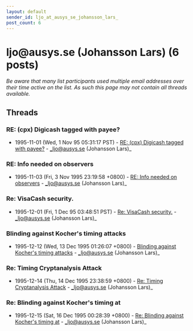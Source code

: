 ```yaml
---
layout: default
sender_id: ljo_at_ausys_se_johansson_lars_
post_count: 6
---
```


# ljo<span>@</span>ausys.se (Johansson Lars) (6 posts)

_Be aware that many list participants used multiple email addresses over their time active on the list. As such this page may not contain all threads available._

## Threads

### RE: (cpx) Digicash tagged with payee?
+ 1995-11-01 (Wed, 1 Nov 95 05:31:17 PST) - [RE: (cpx) Digicash tagged with payee?](/archive/1995/11/9d225c3ad35a567a124e0b3da397ec287ac6ddf0d5ed9844250374ed330dd8c4) - _ljo@ausys.se (Johansson Lars)_

### RE: Info needed on observers
+ 1995-11-03 (Fri, 3 Nov 1995 23:19:58 +0800) - [RE: Info needed on observers](/archive/1995/11/3c06ef30c647d862781798d8879eae7433e6c608bf5e53bef7391539d2be8937) - _ljo@ausys.se (Johansson Lars)_

### Re: VisaCash security.
+ 1995-12-01 (Fri, 1 Dec 95 03:48:51 PST) - [Re: VisaCash security.](/archive/1995/12/164e4375f687fb5e375e2f4df5bdddea14b6662539895a956365473df7f649b4) - _ljo@ausys.se (Johansson Lars)_

### Blinding against Kocher's timing attacks
+ 1995-12-12 (Wed, 13 Dec 1995 01:26:07 +0800) - [Blinding against Kocher's timing attacks](/archive/1995/12/c12058d58b3d80b57a7b017d5b2ad3dbd6d79c3f79f674c99f77b3cc64b636d8) - _ljo@ausys.se (Johansson Lars)_

### Re: Timing Cryptanalysis Attack
+ 1995-12-14 (Thu, 14 Dec 1995 23:38:59 +0800) - [Re: Timing Cryptanalysis Attack](/archive/1995/12/2470dd02e57a53d802f158f2f0a8fe712b6af971ac95dd8b4b27853fa2a73304) - _ljo@ausys.se (Johansson Lars)_

### Re:  Blinding against Kocher's timing at
+ 1995-12-15 (Sat, 16 Dec 1995 00:28:39 +0800) - [Re:  Blinding against Kocher's timing at](/archive/1995/12/8df6a720d1cf277a7b9c5162ddcc2e14c882478415429f138b018a3f0699372e) - _ljo@ausys.se (Johansson Lars)_

